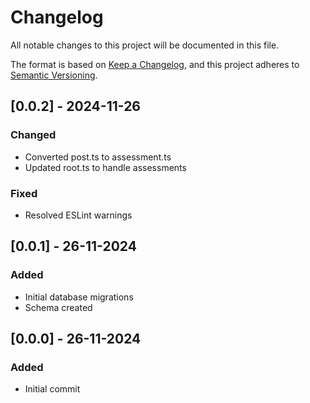 # Changelog

All notable changes to this project will be documented in this file.

The format is based on [Keep a Changelog](https://keepachangelog.com/en/1.0.0/),
and this project adheres to [Semantic Versioning](https://semver.org/spec/v2.0.0.html).

## [0.0.2] - 2024-11-26

### Changed

- Converted post.ts to assessment.ts
- Updated root.ts to handle assessments

### Fixed

- Resolved ESLint warnings

## [0.0.1] - 26-11-2024

### Added

- Initial database migrations
- Schema created

## [0.0.0] - 26-11-2024

### Added

- Initial commit
